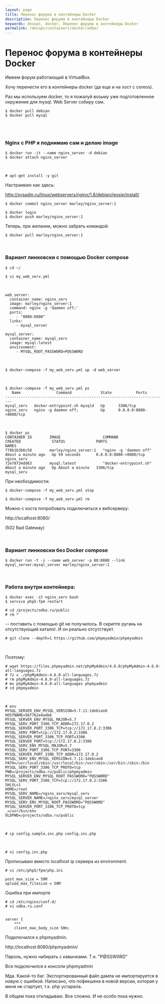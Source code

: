 ```yaml
---
layout: page
title: Перенос форума в контейнеры Docker
description: Перенос форума в контейнеры Docker
keywords: devops, docker, Перенос форума в контейнеры Docker
permalink: /devops/containers/docker/odba/
---
```


# Перенос форума в контейнеры Docker

Имеем форум работающий в VirtualBox.

Хочу перенести его в контейнеры docker (да еще и на хост с coreos).

<!--


Нужен также docker compose, git. И для импорта / экспорта phpmyadmin.


Для начала на bitbucket делаю приватное репо с php скриптами и дампом базы данных.

-->

Раз мы используем docker, то я пожалуй возьму уже подготовленное окружение для mysql. Web Server собиру сам.

    $ docker pull debian
    $ docker pull mysql

<br/>

<!--
    $ docker run --name mysql_server -e MYSQL_ROOT_PASSWORD=my-secret-pw -d mysql

<br/>

    $ docker ps
    CONTAINER ID        IMAGE               COMMAND                  CREATED             STATUS              PORTS               NAMES
    726bc4c2433a        mysql               "/entrypoint.sh mysql"   9 seconds ago       Up 9 seconds        3306/tcp            mysql_server

<br/>

    $ docker stop mysql_server


-->

<br/>

### Nginx c PHP я поднимаю сам и делаю image

    $ docker run -it --name nginx_server -d debian
    $ docker attach nginx_server

<br/>

    # apt-get install -y git

Настраиваю как здесь:

http://sysadm.ru/linux/webservers/nginx/1.8/debian/jessie/install/

    $ docker commit nginx_server marley/nginx_server:1

    $ docker login
    $ docker push marley/nginx_server:1

Теперь, при желании, можно забрать командой:

    $ docker pull marley/nginx_server:1

<br/>

### Вариант линковски с помощью Docker compose

    $ cd ~/

    $ vi my_web_serv.yml

<br/>

    web_server:
      container_name: nginx_serv
      image: marley/nginx_server:1
      command: nginx -g 'daemon off;'
      ports:
         - "8080:8080"
      links:
         - mysql_server

    mysql_server:
      container_name: mysql_serv
      image: mysql:latest
      environment:
         - MYSQL_ROOT_PASSWORD=P@SSW0RD

<br/>

    $ docker-compose -f my_web_serv.yml up -d web_server

<br/>

    $ docker-compose -f my_web_serv.yml ps
       Name                Command             State           Ports
    -------------------------------------------------------------------------
    mysql_serv   docker-entrypoint.sh mysqld   Up      3306/tcp
    nginx_serv   nginx -g daemon off;          Up      0.0.0.0:8080->8080/tcp

<br/>

    $ docker ps
    CONTAINER ID        IMAGE                   COMMAND                  CREATED              STATUS              PORTS                    NAMES
    778b1b3b6c58        marley/nginx_server:1   "nginx -g 'daemon off"   About a minute ago   Up 59 seconds       0.0.0.0:8080->8080/tcp   nginx_serv
    72e78734dd63        mysql:latest            "docker-entrypoint.sh"   About a minute ago   Up About a minute   3306/tcp                 mysql_serv

При необходимости:

    $ docker-compose -f my_web_serv.yml stop

    $ docker-compose -f my_web_serv.yml rm

Можно с хоста попробовать подключиться к вебсерверу:

http://localhost:8080/

(502 Bad Gateway)

<br/>

### Вариант линковски без Docker compose

    $ docker run -t -i --name web_server -p 80:8080 --link mysql_server:mysql_server marley/nginx_server:1

<br/>

### Работа внутри контейнера:

    $ docker exec -it nginx_serv bash
    $ service php5-fpm restart

    # cd /projects/odba.ru/public
    # rm *

-- поставить с помощью git не получилось. В скрипте ругань на отсутствующий каталог. И он реально отсутствует.

    # git clone --depth=1 https://github.com/phpmyadmin/phpmyadmin

<br/>

Поэтому:

    # wget https://files.phpmyadmin.net/phpMyAdmin/4.6.0/phpMyAdmin-4.6.0-all-languages.7z
    # 7z x ./phpMyAdmin-4.6.0-all-languages.7z
    # rm phpMyAdmin-4.6.0-all-languages.7z
    # mv phpMyAdmin-4.6.0-all-languages phpmyadmin
    # cd phpmyadmin

<br/>

    # env
    MYSQL_SERVER_ENV_MYSQL_VERSION=5.7.11-1debian8
    HOSTNAME=56f762e4adb6
    MYSQL_SERVER_ENV_MYSQL_MAJOR=5.7
    MYSQL_SERV_PORT_3306_TCP_ADDR=172.17.0.2
    MYSQL_SERVER_PORT_3306_TCP=tcp://172.17.0.2:3306
    MYSQL_SERV_PORT=tcp://172.17.0.2:3306
    MYSQL_SERVER_PORT_3306_TCP_PORT=3306
    MYSQL_SERVER_PORT=tcp://172.17.0.2:3306
    MYSQL_SERV_ENV_MYSQL_MAJOR=5.7
    MYSQL_SERV_PORT_3306_TCP_PORT=3306
    MYSQL_SERVER_PORT_3306_TCP_ADDR=172.17.0.2
    MYSQL_SERV_ENV_MYSQL_VERSION=5.7.11-1debian8
    PATH=/usr/local/sbin:/usr/local/bin:/usr/sbin:/usr/bin:/sbin:/bin
    MYSQL_SERV_PORT_3306_TCP_PROTO=tcp
    PWD=/projects/odba.ru/public/phpmyadmin
    MYSQL_SERVER_ENV_MYSQL_ROOT_PASSWORD="P@SSW0RD"
    MYSQL_SERV_PORT_3306_TCP=tcp://172.17.0.2:3306
    SHLVL=1
    HOME=/root
    MYSQL_SERV_NAME=/nginx_serv/mysql_serv
    MYSQL_SERVER_NAME=/nginx_serv/mysql_server
    MYSQL_SERV_ENV_MYSQL_ROOT_PASSWORD="P@SSW0RD"
    MYSQL_SERVER_PORT_3306_TCP_PROTO=tcp
    _=/usr/bin/env
    OLDPWD=/projects/odba.ru/public

<br/>

    # cp config.sample.inc.php config.inc.php

<br/>

    # vi config.inc.php

Прописываю вместо localhost ip сервера из environment.

    # vi /etc/php5/fpm/php.ini

    post_max_size = 50M
    upload_max_filesize = 50M

Ошибка при импорте

    # cd /etc/nginx/conf.d/
    # vi odba.ru.conf


    server {
        ***
        client_max_body_size 50m;

Подключился к phpmyadmin.

http://localhost:8080/phpmyadmin/

Пароль, нужно набирать с кавычками. Т.е. "P@SSW0RD"

Все подключился к консоли phpmyadmin

Мда. Какой-то баг. Экспортированный файл дампа не импортируется в новую с ошибкой.
Написано, что пофикшена в новой версии, которая у меня не стартует, т.к. php устарела.

В общем пока откладываю. Все сложно. И не особо пока нужно.
